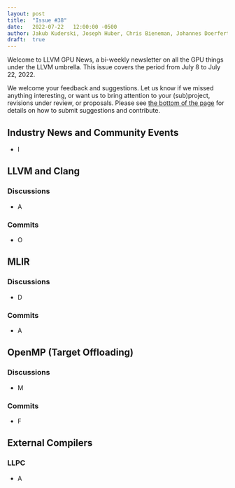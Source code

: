 ```yaml
---
layout: post
title:  "Issue #38"
date:   2022-07-22   12:00:00 -0500
author: Jakub Kuderski, Joseph Huber, Chris Bieneman, Johannes Doerfert
draft:  true
---
```


Welcome to LLVM GPU News, a bi-weekly newsletter on all the GPU things under the LLVM umbrella.
This issue covers the period from July 8 to July 22, 2022.

We welcome your feedback and suggestions. Let us know if we missed anything interesting, or want us to bring attention to your (sub)project, revisions under review, or proposals. Please see [the bottom of the page](https://llvm-gpu-news.github.io/about/) for details on how to submit suggestions and contribute.


## Industry News and Community Events

* I


##  LLVM and Clang

### Discussions

* A

### Commits

* O


## MLIR

### Discussions

* D

### Commits

* A


## OpenMP (Target Offloading)

### Discussions

* M

### Commits

* F

## External Compilers

### LLPC

* A

